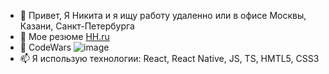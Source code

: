 - 👋 Привет, Я Никита и я ищу работу удаленно или в офисе Москвы, Казани, Санкт-Петербурга
- 👀 Мое резюме [HH.ru](https://togliatti.hh.ru/resume/17329326ff0bd26e2c0039ed1f544b77416857)
- 🌱 CodeWars ![image](https://github.com/churchkhelass/churchkhelass/assets/114473212/07a1e64a-d7c8-4d83-9f0d-8c4782beca6a)
- 📫 Я использую технологии: React, React Native, JS, TS, HMTL5, CSS3


<!---
churchkhelass/churchkhelass is a ✨ special ✨ repository because its `README.md` (this file) appears on your GitHub profile.
You can click the Preview link to take a look at your changes.
--->

